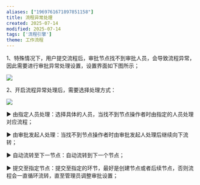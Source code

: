 ```yaml
---
aliases: ["1969761671897851158"]
title: 流程异常处理
created: 2025-07-14
modified: 2025-07-14
tags: ['流程引擎']
theme: 工作流程
---
```


1、特殊情况下，用户提交流程后，审批节点找不到审批人员，会导致流程异常，因此需要进行审批异常处理设置，设置界面如下图所示；

![](https://myhelpdoc.oss-cn-heyuan.aliyuncs.com/mdimages/188442c7a787c76d701cf7e57befb992.jpg)

2、开启流程异常处理后，需要选择处理方式：

![](https://myhelpdoc.oss-cn-heyuan.aliyuncs.com/mdimages/9b0b78b7569c708cf0af40fe0d36bca0.jpg)

▶ 由指定人员处理：选择具体的人员，当找不到节点操作者时由指定的人员处理对应流程；

▶ 由审批发起人处理：当找不到节点操作者时由审批发起人处理后继续向下流转；

▶ 自动流转至下一节点：自动流转到下一个节点；

▶ 提交至指定节点：提交至指定的环节，最好是创建节点或者后续节点，否则流程会一直循环流转，直至管理员调整审批设置；

